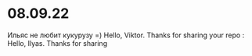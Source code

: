 # 08.09.22
Ильяс не любит кукурузу =)
Hello, Viktor. Thanks for sharing your repo :
Hello, Ilyas. Thanks for sharing 